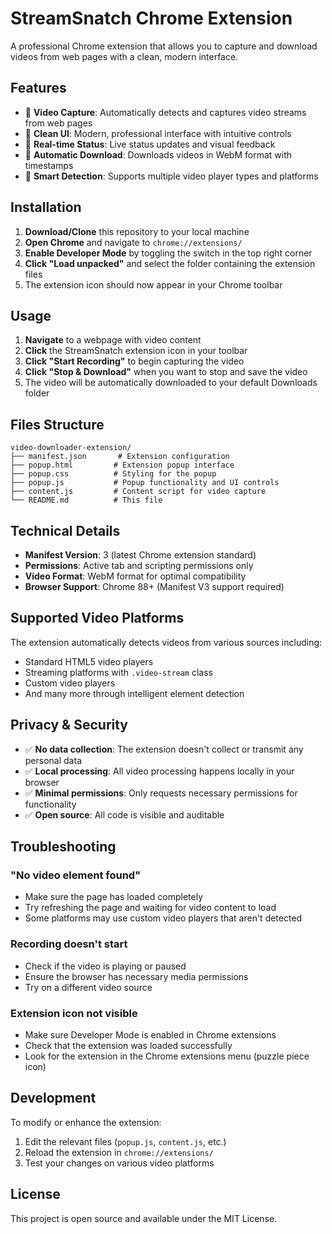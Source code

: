 # StreamSnatch Chrome Extension

A professional Chrome extension that allows you to capture and download videos from web pages with a clean, modern interface.

## Features

- 🎥 **Video Capture**: Automatically detects and captures video streams from web pages
- 📱 **Clean UI**: Modern, professional interface with intuitive controls
- 🔄 **Real-time Status**: Live status updates and visual feedback
- 💾 **Automatic Download**: Downloads videos in WebM format with timestamps
- 🎯 **Smart Detection**: Supports multiple video player types and platforms

## Installation

1. **Download/Clone** this repository to your local machine
2. **Open Chrome** and navigate to `chrome://extensions/`
3. **Enable Developer Mode** by toggling the switch in the top right corner
4. **Click "Load unpacked"** and select the folder containing the extension files
5. The extension icon should now appear in your Chrome toolbar

## Usage

1. **Navigate** to a webpage with video content
2. **Click** the StreamSnatch extension icon in your toolbar
3. **Click "Start Recording"** to begin capturing the video
4. **Click "Stop & Download"** when you want to stop and save the video
5. The video will be automatically downloaded to your default Downloads folder

## Files Structure

```
video-downloader-extension/
├── manifest.json       # Extension configuration
├── popup.html         # Extension popup interface
├── popup.css          # Styling for the popup
├── popup.js           # Popup functionality and UI controls
├── content.js         # Content script for video capture
└── README.md          # This file
```

## Technical Details

- **Manifest Version**: 3 (latest Chrome extension standard)
- **Permissions**: Active tab and scripting permissions only
- **Video Format**: WebM format for optimal compatibility
- **Browser Support**: Chrome 88+ (Manifest V3 support required)

## Supported Video Platforms

The extension automatically detects videos from various sources including:
- Standard HTML5 video players
- Streaming platforms with `.video-stream` class
- Custom video players
- And many more through intelligent element detection

## Privacy & Security

- ✅ **No data collection**: The extension doesn't collect or transmit any personal data
- ✅ **Local processing**: All video processing happens locally in your browser
- ✅ **Minimal permissions**: Only requests necessary permissions for functionality
- ✅ **Open source**: All code is visible and auditable

## Troubleshooting

### "No video element found"
- Make sure the page has loaded completely
- Try refreshing the page and waiting for video content to load
- Some platforms may use custom video players that aren't detected

### Recording doesn't start
- Check if the video is playing or paused
- Ensure the browser has necessary media permissions
- Try on a different video source

### Extension icon not visible
- Make sure Developer Mode is enabled in Chrome extensions
- Check that the extension was loaded successfully
- Look for the extension in the Chrome extensions menu (puzzle piece icon)

## Development

To modify or enhance the extension:

1. Edit the relevant files (`popup.js`, `content.js`, etc.)
2. Reload the extension in `chrome://extensions/`
3. Test your changes on various video platforms

## License

This project is open source and available under the MIT License.